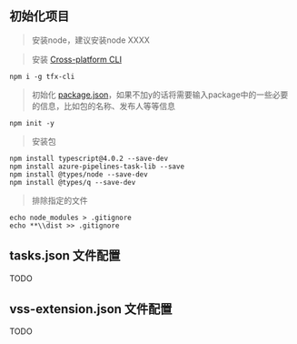
## 初始化项目

> 安装node，建议安装node XXXX

> 安装 <a href='https://github.com/microsoft/tfs-cli'>Cross-platform CLI</a>
``` shell
npm i -g tfx-cli

```

> 初始化 <a href='https://docs.npmjs.com/cli/v7/configuring-npm/package-json'>package.json</a>，如果不加y的话将需要输入package中的一些必要的信息，比如包的名称、发布人等等信息
``` shell
npm init -y
```

> 安装包
```
npm install typescript@4.0.2 --save-dev
npm install azure-pipelines-task-lib --save
npm install @types/node --save-dev
npm install @types/q --save-dev
```

> 排除指定的文件
```
echo node_modules > .gitignore
echo **\\dist >> .gitignore
```

## tasks.json 文件配置
TODO

## vss-extension.json 文件配置
TODO